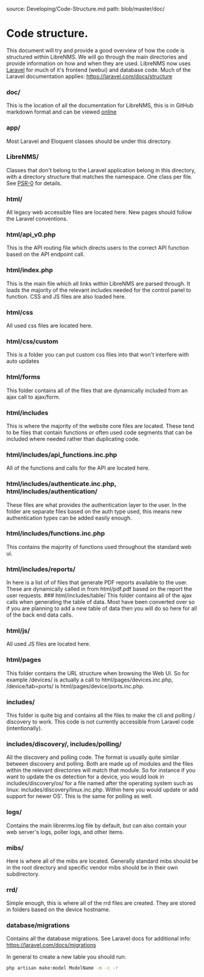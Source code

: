 source: Developing/Code-Structure.md
path: blob/master/doc/
# Code structure.

This document will try and provide a good overview of how the code is structured within LibreNMS. We will go through the main directories and provide information on how and when they are used.
LibreNMS now uses [Laravel](https://laravel.com/docs/) for much of it's frontend (webui) and database code. Much of the Laravel documentation applies: https://laravel.com/docs/structure

### doc/
This is the location of all the documentation for LibreNMS, this is in GitHub markdown format and can be viewed [online](http://docs.librenms.org/)

### app/
Most Laravel and Eloquent classes should be under this directory.

### LibreNMS/
Classes that don't belong to the Laravel application belong in this directory, with a directory structure that matches the namespace.  One class per file. See [PSR-0](http://www.php-fig.org/psr/psr-0/) for details.

### html/
All legacy web accessible files are located here. New pages should follow the Laravel conventions.
### html/api_v0.php
This is the API routing file which directs users to the correct API function based on the API endpoint call.
### html/index.php
This is the main file which all links within LibreNMS are parsed through. It loads the majority of the relevant includes needed for the control panel to function. CSS and JS files are also loaded here.
### html/css
All used css files are located here.
### html/css/custom
This is a folder you can put custom css files into that won't interfere with auto updates
### html/forms
This folder contains all of the files that are dynamically included from an ajax call to ajax/form.
### html/includes
This is where the majority of the website core files are located. These tend to be files that contain functions or often used code segments that can be included where needed rather than duplicating code.
### html/includes/api_functions.inc.php
All of the functions and calls for the API are located here.
### html/includes/authenticate.inc.php, html/includes/authentication/
These files are what provides the authentication layer to the user. In the folder are separate files based on the auth type used, this means new authentication types can be added easily enough.
### html/includes/functions.inc.php
This contains the majority of functions used throughout the standard web ui.
### html/includes/reports/
In here is a list of of files that generate PDF reports available to the user. These are dynamically called in from html/pdf.pdf based on the report the user requests.
### html/includes/table/
This folder contains all of the ajax calls when generating the table of data. Most have been converted over so if you are planning to add a new table of data then you will do so here for all of the back end data calls.
### html/js/
All used JS files are located here.
### html/pages
This folder contains the URL structure when browsing the Web UI. So for example /devices/ is actually a call to html/pages/devices.inc.php, /device/tab=ports/ is html/pages/device/ports.inc.php.

### includes/
This folder is quite big and contains all the files to make the cli and polling / discovery to work.  This code is not currently accessible from Laravel code (intentionally).
### includes/discovery/, includes/polling/
All the discovery and polling code. The format is usually quite similar between discovery and polling. Both are made up of modules and the files within the relevant directories will match that module. So for instance if you want to update the os detection for a device, you would look in includes/discovery/os/ for a file named after the operating system such as linux: includes/discovery/linux.inc.php. Within here you would update or add support for newer OS'. This is the same for polling as well.

### logs/
Contains the main librenms.log file by default, but can also contain your web server's logs, poller logs, and other items.

### mibs/
Here is where all of the mibs are located.  Generally standard mibs should be in the root directory and specific vendor mibs should be in their own subdirectory.

### rrd/
Simple enough, this is where all of the rrd files are created. They are stored in folders based on the device hostname.

### database/migrations
Contains all the database migrations.  See Laravel docs for additional info: https://laravel.com/docs/migrations

In general to create a new table you should run:
```bash
php artisan make:model ModelName -m -c -r
```
